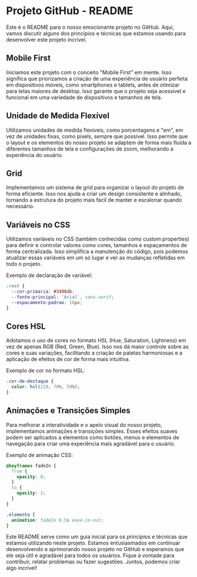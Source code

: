 # Projeto GitHub - README

Este é o README para o nosso emocionante projeto no GitHub. Aqui, vamos discutir alguns dos princípios e técnicas que estamos usando para desenvolver este projeto incrível.

## Mobile First

Iniciamos este projeto com o conceito "Mobile First" em mente. Isso significa que priorizamos a criação de uma experiência de usuário perfeita em dispositivos móveis, como smartphones e tablets, antes de otimizar para telas maiores de desktop. Isso garante que o projeto seja acessível e funcional em uma variedade de dispositivos e tamanhos de tela.

## Unidade de Medida Flexível

Utilizamos unidades de medida flexíveis, como porcentagens e "em", em vez de unidades fixas, como pixels, sempre que possível. Isso permite que o layout e os elementos do nosso projeto se adaptem de forma mais fluida a diferentes tamanhos de tela e configurações de zoom, melhorando a experiência do usuário.

## Grid

Implementamos um sistema de grid para organizar o layout do projeto de forma eficiente. Isso nos ajuda a criar um design consistente e alinhado, tornando a estrutura do projeto mais fácil de manter e escalonar quando necessário.

## Variáveis no CSS

Utilizamos variáveis no CSS (também conhecidas como custom properties) para definir e controlar valores como cores, tamanhos e espaçamentos de forma centralizada. Isso simplifica a manutenção do código, pois podemos atualizar essas variáveis em um só lugar e ver as mudanças refletidas em todo o projeto.

Exemplo de declaração de variável:

```css
:root {
  --cor-primaria: #3498db;
  --fonte-principal: 'Arial', sans-serif;
  --espacamento-padrao: 16px;
}
```

## Cores HSL

Adotamos o uso de cores no formato HSL (Hue, Saturation, Lightness) em vez de apenas RGB (Red, Green, Blue). Isso nos dá maior controle sobre as cores e suas variações, facilitando a criação de paletas harmoniosas e a aplicação de efeitos de cor de forma mais intuitiva.

Exemplo de cor no formato HSL:

```css
.cor-de-destaque {
  color: hsl(210, 70%, 50%);
}
```

## Animações e Transições Simples

Para melhorar a interatividade e o apelo visual do nosso projeto, implementamos animações e transições simples. Esses efeitos suaves podem ser aplicados a elementos como botões, menus e elementos de navegação para criar uma experiência mais agradável para o usuário.

Exemplo de animação CSS:

```css
@keyframes fadeIn {
  from {
    opacity: 0;
  }
  to {
    opacity: 1;
  }
}

.elemento {
  animation: fadeIn 0.5s ease-in-out;
}
```

Este README serve como um guia inicial para os princípios e técnicas que estamos utilizando neste projeto. Estamos entusiasmados em continuar desenvolvendo e aprimorando nosso projeto no GitHub e esperamos que ele seja útil e agradável para todos os usuários. Fique à vontade para contribuir, relatar problemas ou fazer sugestões. Juntos, podemos criar algo incrível!